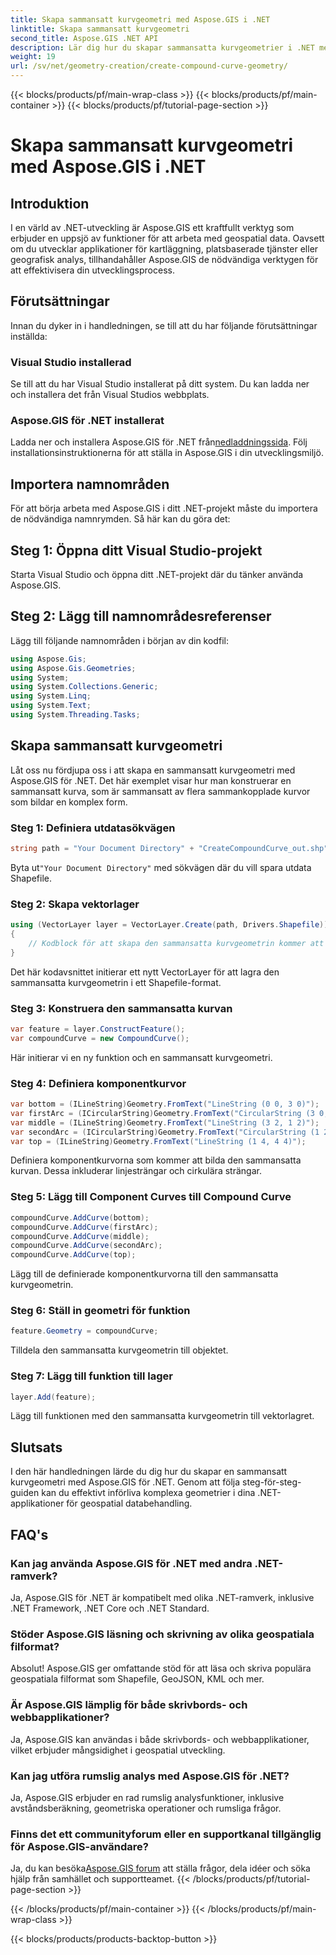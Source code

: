 ```yaml
---
title: Skapa sammansatt kurvgeometri med Aspose.GIS i .NET
linktitle: Skapa sammansatt kurvgeometri
second_title: Aspose.GIS .NET API
description: Lär dig hur du skapar sammansatta kurvgeometrier i .NET med Aspose.GIS för sömlös geospatial databehandling.
weight: 19
url: /sv/net/geometry-creation/create-compound-curve-geometry/
---
```


{{< blocks/products/pf/main-wrap-class >}}
{{< blocks/products/pf/main-container >}}
{{< blocks/products/pf/tutorial-page-section >}}

# Skapa sammansatt kurvgeometri med Aspose.GIS i .NET

## Introduktion
I en värld av .NET-utveckling är Aspose.GIS ett kraftfullt verktyg som erbjuder en uppsjö av funktioner för att arbeta med geospatial data. Oavsett om du utvecklar applikationer för kartläggning, platsbaserade tjänster eller geografisk analys, tillhandahåller Aspose.GIS de nödvändiga verktygen för att effektivisera din utvecklingsprocess.
## Förutsättningar
Innan du dyker in i handledningen, se till att du har följande förutsättningar inställda:
### Visual Studio installerad
Se till att du har Visual Studio installerat på ditt system. Du kan ladda ner och installera det från Visual Studios webbplats.
### Aspose.GIS för .NET installerat
 Ladda ner och installera Aspose.GIS för .NET från[nedladdningssida](https://releases.aspose.com/gis/net/). Följ installationsinstruktionerna för att ställa in Aspose.GIS i din utvecklingsmiljö.

## Importera namnområden
För att börja arbeta med Aspose.GIS i ditt .NET-projekt måste du importera de nödvändiga namnrymden. Så här kan du göra det:
## Steg 1: Öppna ditt Visual Studio-projekt
Starta Visual Studio och öppna ditt .NET-projekt där du tänker använda Aspose.GIS.
## Steg 2: Lägg till namnområdesreferenser
Lägg till följande namnområden i början av din kodfil:
```csharp
using Aspose.Gis;
using Aspose.Gis.Geometries;
using System;
using System.Collections.Generic;
using System.Linq;
using System.Text;
using System.Threading.Tasks;
```
## Skapa sammansatt kurvgeometri
Låt oss nu fördjupa oss i att skapa en sammansatt kurvgeometri med Aspose.GIS för .NET. Det här exemplet visar hur man konstruerar en sammansatt kurva, som är sammansatt av flera sammankopplade kurvor som bildar en komplex form.
### Steg 1: Definiera utdatasökvägen
```csharp
string path = "Your Document Directory" + "CreateCompoundCurve_out.shp";
```
 Byta ut`"Your Document Directory"` med sökvägen där du vill spara utdata Shapefile.
### Steg 2: Skapa vektorlager
```csharp
using (VectorLayer layer = VectorLayer.Create(path, Drivers.Shapefile))
{
    // Kodblock för att skapa den sammansatta kurvgeometrin kommer att infogas här.
}
```
Det här kodavsnittet initierar ett nytt VectorLayer för att lagra den sammansatta kurvgeometrin i ett Shapefile-format.
### Steg 3: Konstruera den sammansatta kurvan
```csharp
var feature = layer.ConstructFeature();
var compoundCurve = new CompoundCurve();
```
Här initierar vi en ny funktion och en sammansatt kurvgeometri.
### Steg 4: Definiera komponentkurvor
```csharp
var bottom = (ILineString)Geometry.FromText("LineString (0 0, 3 0)");
var firstArc = (ICircularString)Geometry.FromText("CircularString (3 0, 4 1, 3 2)");
var middle = (ILineString)Geometry.FromText("LineString (3 2, 1 2)");
var secondArc = (ICircularString)Geometry.FromText("CircularString (1 2, 0 3, 1 4)");
var top = (ILineString)Geometry.FromText("LineString (1 4, 4 4)");
```
Definiera komponentkurvorna som kommer att bilda den sammansatta kurvan. Dessa inkluderar linjesträngar och cirkulära strängar.
### Steg 5: Lägg till Component Curves till Compound Curve
```csharp
compoundCurve.AddCurve(bottom);
compoundCurve.AddCurve(firstArc);
compoundCurve.AddCurve(middle);
compoundCurve.AddCurve(secondArc);
compoundCurve.AddCurve(top);
```
Lägg till de definierade komponentkurvorna till den sammansatta kurvgeometrin.
### Steg 6: Ställ in geometri för funktion
```csharp
feature.Geometry = compoundCurve;
```
Tilldela den sammansatta kurvgeometrin till objektet.
### Steg 7: Lägg till funktion till lager
```csharp
layer.Add(feature);
```
Lägg till funktionen med den sammansatta kurvgeometrin till vektorlagret.

## Slutsats
I den här handledningen lärde du dig hur du skapar en sammansatt kurvgeometri med Aspose.GIS för .NET. Genom att följa steg-för-steg-guiden kan du effektivt införliva komplexa geometrier i dina .NET-applikationer för geospatial databehandling.
## FAQ's
### Kan jag använda Aspose.GIS för .NET med andra .NET-ramverk?
Ja, Aspose.GIS för .NET är kompatibelt med olika .NET-ramverk, inklusive .NET Framework, .NET Core och .NET Standard.
### Stöder Aspose.GIS läsning och skrivning av olika geospatiala filformat?
Absolut! Aspose.GIS ger omfattande stöd för att läsa och skriva populära geospatiala filformat som Shapefile, GeoJSON, KML och mer.
### Är Aspose.GIS lämplig för både skrivbords- och webbapplikationer?
Ja, Aspose.GIS kan användas i både skrivbords- och webbapplikationer, vilket erbjuder mångsidighet i geospatial utveckling.
### Kan jag utföra rumslig analys med Aspose.GIS för .NET?
Ja, Aspose.GIS erbjuder en rad rumslig analysfunktioner, inklusive avståndsberäkning, geometriska operationer och rumsliga frågor.
### Finns det ett communityforum eller en supportkanal tillgänglig för Aspose.GIS-användare?
 Ja, du kan besöka[Aspose.GIS forum](https://forum.aspose.com/c/gis/33) att ställa frågor, dela idéer och söka hjälp från samhället och supportteamet.
{{< /blocks/products/pf/tutorial-page-section >}}

{{< /blocks/products/pf/main-container >}}
{{< /blocks/products/pf/main-wrap-class >}}

{{< blocks/products/products-backtop-button >}}
